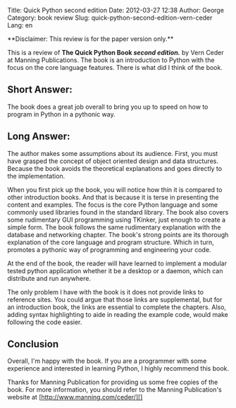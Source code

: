 Title: Quick Python second edition
Date: 2012-03-27 12:38
Author: George
Category: book review
Slug: quick-python-second-edition-vern-ceder
Lang: en

<!--:en-->**Disclaimer: This review is for the paper version only.**

This is a review of **The Quick Python Book *second edition.*** by Vern
Ceder at Manning Publications. The book is an introduction to Python
with the focus on the core language features. There is what did I think
of the book.

Short Answer:
-------------

The book does a great job overall to bring you up to speed on how to
program in Python in a pythonic way.

Long Answer:
------------

The author makes some assumptions about its audience. First, you must
have grasped the concept of object oriented design and data structures.
Because the book avoids the theoretical explanations and goes directly
to the implementation.

When you first pick up the book, you will notice how thin it is compared
to other introduction books. And that is because it is terse in
presenting the content and examples. The focus is the core Python
language and some commonly used libraries found in the standard library.
The book also covers some rudimentary GUI programming using TKinker,
just enough to create a simple form. The book follows the same
rudimentary explanation with the database and networking chapter. The
book's strong points are its thorough explanation of the core language
and program structure. Which in turn, promotes a pythonic way of
programming and engineering your code.

At the end of the book, the reader will have learned to implement a
modular tested python application whether it be a desktop or a daemon,
which can distribute and run anywhere.

The only problem I have with the book is it does not provide links to
reference sites. You could argue that those links are supplemental, but
for an introduction book, the links are essential to complete the
chapters. Also, adding syntax highlighting to aide in reading the
example code, would make following the code easier.

Conclusion
----------

Overall, I'm happy with the book. If you are a programmer with some
experience and interested in learning Python, I highly recommend this
book.

Thanks for Manning Publication for providing us some free copies of the
book. For more information, you should refer to the Manning
Publication's website at [http://www.manning.com/ceder/][]

  [http://www.manning.com/ceder/]: http://www.manning.com/ceder/
